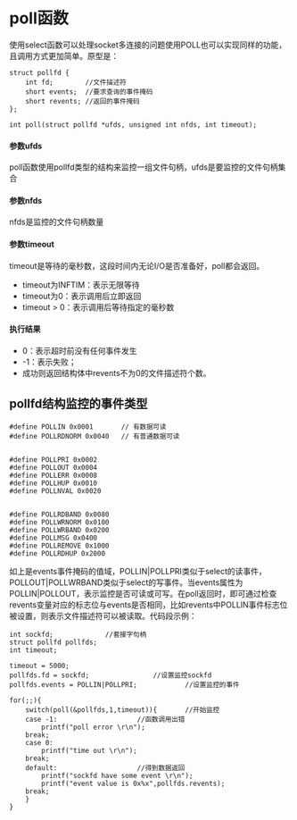 # poll函数
使用select函数可以处理socket多连接的问题使用POLL也可以实现同样的功能，且调用方式更加简单。原型是：
```
struct pollfd {  
    int fd;        //文件描述符  
    short events;  //要求查询的事件掩码  
    short revents; //返回的事件掩码  
};  

int poll(struct pollfd *ufds, unsigned int nfds, int timeout);  
```
#### 参数ufds
poll函数使用pollfd类型的结构来监控一组文件句柄，ufds是要监控的文件句柄集合
#### 参数nfds
nfds是监控的文件句柄数量
#### 参数timeout
timeout是等待的毫秒数，这段时间内无论I/O是否准备好，poll都会返回。
- timeout为INFTIM：表示无限等待
- timeout为0：表示调用后立即返回
- timeout > 0：表示调用后等待指定的毫秒数

#### 执行结果
- 0：表示超时前没有任何事件发生
- -1：表示失败；
- 成功则返回结构体中revents不为0的文件描述符个数。

## pollfd结构监控的事件类型
```
#define POLLIN 0x0001       // 有数据可读
#define POLLRDNORM 0x0040   // 有普通数据可读


#define POLLPRI 0x0002  
#define POLLOUT 0x0004  
#define POLLERR 0x0008  
#define POLLHUP 0x0010  
#define POLLNVAL 0x0020  
    

#define POLLRDBAND 0x0080  
#define POLLWRNORM 0x0100  
#define POLLWRBAND 0x0200  
#define POLLMSG 0x0400  
#define POLLREMOVE 0x1000  
#define POLLRDHUP 0x2000  
```

如上是events事件掩码的值域，POLLIN|POLLPRI类似于select的读事件，POLLOUT|POLLWRBAND类似于select的写事件。当events属性为POLLIN|POLLOUT，表示监控是否可读或可写。在poll返回时，即可通过检查revents变量对应的标志位与events是否相同，比如revents中POLLIN事件标志位被设置，则表示文件描述符可以被读取。代码段示例：
```
int sockfd;				//套接字句柄
struct pollfd pollfds;
int timeout;
 
timeout = 5000;
pollfds.fd = sockfd;				//设置监控sockfd
pollfds.events = POLLIN|POLLPRI;			//设置监控的事件
 
for(;;){
	switch(poll(&pollfds,1,timeout)){		//开始监控
	case -1:					//函数调用出错
		printf("poll error \r\n");
	break;
	case 0:
		printf("time out \r\n");
	break;
	default:					//得到数据返回
		printf("sockfd have some event \r\n");
		printf("event value is 0x%x",pollfds.revents);
	break;
	}
} 

```